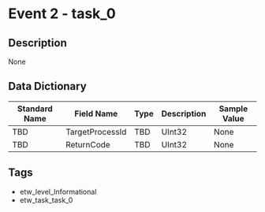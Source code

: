 # Event 2 - task_0

## Description
None

## Data Dictionary
|Standard Name|Field Name|Type|Description|Sample Value|
|---|---|---|---|---|
|TBD|TargetProcessId|TBD|UInt32|None|None|
|TBD|ReturnCode|TBD|UInt32|None|None|

## Tags
* etw_level_Informational
* etw_task_task_0